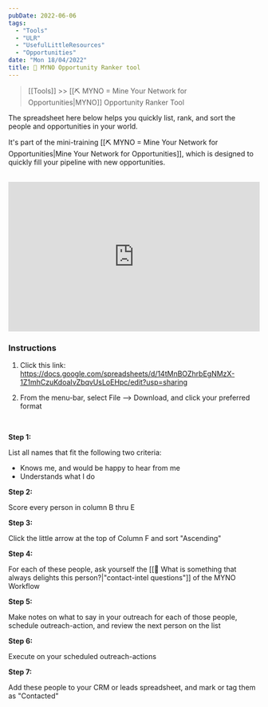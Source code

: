 ```yaml
---
pubDate: 2022-06-06
tags:
  - "Tools"
  - "ULR"
  - "UsefulLittleResources"
  - "Opportunities"
date: "Mon 18/04/2022"
title: 🔧 MYNO Opportunity Ranker tool
---
```


> [[Tools]] >> [[⛏️ MYNO = Mine Your Network for Opportunities|MYNO]] Opportunity Ranker Tool

The spreadsheet here below helps you quickly list, rank, and sort the people and opportunities in your world.

It's part of the mini-training [[⛏️ MYNO = Mine Your Network for Opportunities|Mine Your Network for Opportunities]], which is designed to quickly fill your pipeline with new opportunities.

<br />
<iframe src="https://docs.google.com/spreadsheets/d/14tMnBOZhrbEgNMzX-1Z1mhCzuKdoaIvZbqvUsLoEHpc/edit?usp=sharing" frameborder="0" height="300px" width="100%"></iframe>


<br />

### Instructions

1. Click this link: https://docs.google.com/spreadsheets/d/14tMnBOZhrbEgNMzX-1Z1mhCzuKdoaIvZbqvUsLoEHpc/edit?usp=sharing

2. From the menu-bar, select File --> Download, and click your preferred format

<br />

**Step 1:**

List all names that fit the following two criteria:

- Knows me, and would be happy to hear from me
- Understands what I do

**Step 2:**

Score every person in column B thru E

**Step 3:**

Click the little arrow at the top of Column F and sort "Ascending"

**Step 4:**

For each of these people, ask yourself the [[🤩 What is something that always delights this person?|"contact-intel questions"]] of the MYNO Workflow

**Step 5:**

Make notes on what to say in your outreach for each of those people, schedule outreach-action, and review the next person on the list

**Step 6:**

Execute on your scheduled outreach-actions

**Step 7:**

Add these people to your CRM or leads spreadsheet, and mark or tag them as "Contacted"

